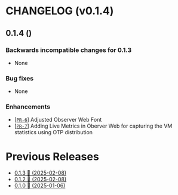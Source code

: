 # CHANGELOG (v0.1.4)

## 0.1.4 ()

### Backwards incompatible changes for 0.1.3
 * None

### Bug fixes
 * None

### Enhancements
 * [[`PR-6`](https://github.com/thiagoesteves/observer_web/pull/6)] Adjusted Observer Web Font
 * [[`PR-7`](https://github.com/thiagoesteves/observer_web/pull/7)] Adding Live Metrics in Oberver Web for capturing the VM statistics using OTP distribution

# Previous Releases
 * [0.1.3 🚀 (2025-02-08)](https://github.com/thiagoesteves/observer_web/blob/v0.1.3/CHANGELOG.md)
 * [0.1.2 🚀 (2025-02-08)](https://github.com/thiagoesteves/observer_web/blob/v0.1.2/CHANGELOG.md)
 * [0.1.0 🚀 (2025-01-06)](https://github.com/thiagoesteves/observer_web/blob/v0.1.0/CHANGELOG.md)